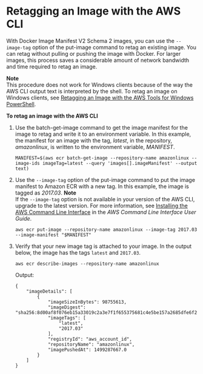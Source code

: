 # Retagging an Image with the AWS CLI<a name="retag-aws-cli"></a>

With Docker Image Manifest V2 Schema 2 images, you can use the `--image-tag` option of the put\-image command to retag an existing image\. You can retag without pulling or pushing the image with Docker\. For larger images, this process saves a considerable amount of network bandwidth and time required to retag an image\.

**Note**  
This procedure does not work for Windows clients because of the way the AWS CLI output text is interpreted by the shell\. To retag an image on Windows clients, see [Retagging an Image with the AWS Tools for Windows PowerShell](retag-powershell.md)\.

**To retag an image with the AWS CLI**

1. Use the batch\-get\-image command to get the image manifest for the image to retag and write it to an environment variable\. In this example, the manifest for an image with the tag, *latest*, in the repository, *amazonlinux*, is written to the environment variable, *MANIFEST*\.

   ```
   MANIFEST=$(aws ecr batch-get-image --repository-name amazonlinux --image-ids imageTag=latest --query 'images[].imageManifest' --output text)
   ```

1. Use the `--image-tag` option of the put\-image command to put the image manifest to Amazon ECR with a new tag\. In this example, the image is tagged as *2017\.03*\.
**Note**  
If the `--image-tag` option is not available in your version of the AWS CLI, upgrade to the latest version\. For more information, see [Installing the AWS Command Line Interface](https://docs.aws.amazon.com/cli/latest/userguide/) in the *AWS Command Line Interface User Guide*\.

   ```
   aws ecr put-image --repository-name amazonlinux --image-tag 2017.03 --image-manifest "$MANIFEST"
   ```

1. Verify that your new image tag is attached to your image\. In the output below, the image has the tags `latest` and `2017.03`\.

   ```
   aws ecr describe-images --repository-name amazonlinux
   ```

   Output:

   ```
   {
       "imageDetails": [
           {
               "imageSizeInBytes": 98755613,
               "imageDigest": "sha256:8d00af8f076eb15a33019c2a3e7f1f655375681c4e5be157a2685dfe6f247227",
               "imageTags": [
                   "latest",
                   "2017.03"
               ],
               "registryId": "aws_account_id",
               "repositoryName": "amazonlinux",
               "imagePushedAt": 1499287667.0
           }
       ]
   }
   ```